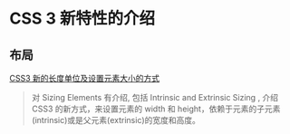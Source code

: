 # CSS 3 新特性的介绍

## 布局

[CSS3 新的长度单位及设置元素大小的方式](https://www.jianshu.com/p/60ea15164b82)

> 对 Sizing Elements 有介绍, 包括 Intrinsic and Extrinsic Sizing , 介绍 CSS3 的新方式，来设置元素的 width 和 height，依赖于元素的子元素(intrinsic)或是父元素(extrinsic)的宽度和高度。

